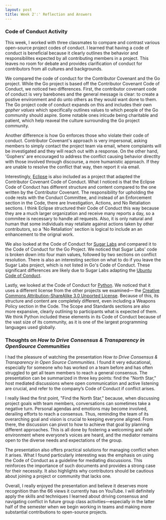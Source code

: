```yaml
---
layout: post
title: Week 2':' Reflection and Answers
---
```


### Code of Conduct Activity 
This week, I worked with three classmates to compare and contrast various open-source project codes of conduct. I learned that having a code of conduct is beneficial because it clearly outlines the behavior and responsibilites expected by all contributing members in a project. This leaves no room for debate and provides clarification of conduct for contributors from all cultures and backgrounds. 

We compared the code of conduct for the Contributor Covenant and the Go project. While the Go project is based off the Contributor Covenant Code of Conduct, we noticed two differences. First, the contributor covenant code of conduct is very barebones and the general message is clear: to create a postive environment and do unto others as they would want done to them. The Go project code of conduct expands on this and includes their own _gopher values_ which specifically outlines values to which people of the Go community should aspire. Some notable ones inlcude being charitable and patient, which help reaveal the culture surrounding the Go project community. 

Another difference is how Go enforces those who violate their code of conduct. Contributor Covenant's approach is very impersonal, asking members to simply contact the project team via email, where complaints will be investigated and they will reach out with a response. On the other hand, 'Gophers' are encouraged to address the conflict causing behavior directlty with those involved through discourse, a more humanistic approach. If they are unable to resolve the conflict that way, then report it via email.

Interestingly, [Eclipse](https://www.eclipse.org/org/documents/Community_Code_of_Conduct.php) is also included as a project that adapted the Contributor Covenant Code of Conduct. What I noticed is that the Eclipse Code of Conduct has different structure and content compared to the one written by the Contributor Covenant. The responsibility for upholding the code rests with the Conduct Committee, and instead of an Enforcement section in the Code, there are Investigation, Actions, and No Retaliation sections. I think Eclipse structured their Code of Conduct this way because they are a much larger organization and receive many reports a day, so a commitee is necessary to handle all requests. Also, it is only natural and human that some individuals may retaliate against actions taken by other contributors, so a 'No Retaliation' section is logical to include an an enhancement to the orignal work. 

We also looked at the Code of Conduct for [Sugar Labs](https://wiki.sugarlabs.org/go/Sugar_Labs/Legal/Code_of_Conduct) and compared it to the Code of Conduct for the Go Project. We noticed that Sugar Labs' code is broken down into four main values, followed by two sections on conflict resolution. There is also an interesting section on what to do if you leave the Sugar Labs project, which is not listed in Go's Code of Conduct. These significant differences are likely due to Sugar Labs adapting the [Ubuntu Code of Conduct](https://ubuntu.com/community/ethos/code-of-conduct).

Lastly, we looked at the Code of Conduct for [Python](https://policies.python.org/python.org/code-of-conduct/). We noticed that it uses a different license from the other projects we examined— the [Creative Commons Attribution-ShareAlike 3.0 Unported License](https://creativecommons.org/licenses/by-sa/3.0/). Because of this, its structure and content are completely different, even including a Weapons Policy section in the Code. The Scope and Standards sections are also more expansive, clearly outlining to participants what is expected of them. We think Python included these elements in its Code of Conduct because of the vast size of its community, as it is one of the largest programming languages used globally.

### Thoughts on _How to Drive Consensus & Transparency in OpenSource Communities_
I had the pleasure of watching the presentation _How to Drive Consensus & Transparency in Open Source Communities_. I found it very educational, especially for someone who has worked on a team before and has often struggled to get all team members to reach a general consensus. The presentation can be summarized in three key points: find the "North Star," host mediated discussions where open communication and active listening are crucial, and refer to the company’s Code of Conduct if conflict arises.  

I really liked the first point, "Find the North Star," because, when discussing project goals with team members, conversations can sometimes take a negative turn. Personal agendas and emotions may become involved, derailing efforts to reach a consensus. Thus, reminding the team of its overarching goal and vision is crucial to keeping everyone aligned. From there, the discussion can pivot to how to achieve that goal by planning different approaches. This is all done by fostering a welcoming and safe environment where everyone’s voices are heard, and the mediator remains open to the diverse needs and expectations of the group.  

The presentation also offers practical solutions for managing conflict when it arises. What I found particularly interesting was the emphasis on using the Code of Conduct as a guideline for mediating discussions. This reinforces the importance of such documents and provides a strong case for their necessity. It also highlights why contributors should be cautious about joining a project or community that lacks one.  

Overall, I really enjoyed the presentation and believe it deserves more recognition than the 66 views it currently has on YouTube. I will definitely apply the skills and techniques I learned about driving consensus and navigating conflict in future group class activities—especially in the latter half of the semester when we begin working in teams and making more substantial contributions to open-source projects.  